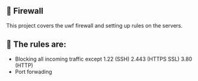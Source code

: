 ## :satellite: Firewall

This project covers the uwf firewall and setting up rules on the servers.

## :scroll: The rules are:
- Blocking all incoming traffic except
   1.22 (SSH)
   2.443 (HTTPS SSL)
   3.80 (HTTP)
- Port forwading
